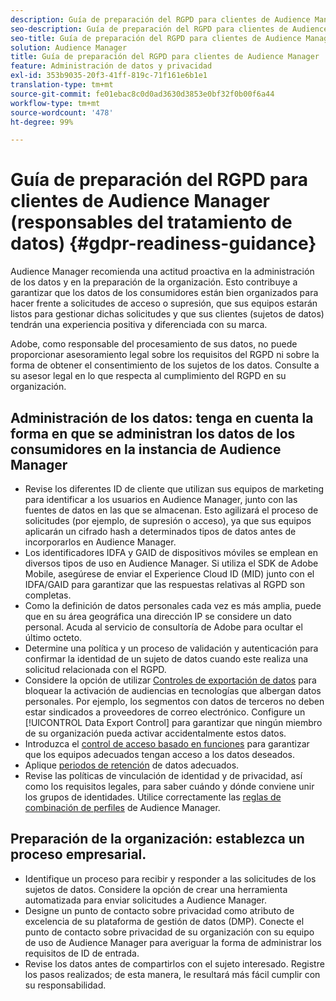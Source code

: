 ```yaml
---
description: Guía de preparación del RGPD para clientes de Audience Manager
seo-description: Guía de preparación del RGPD para clientes de Audience Manager
seo-title: Guía de preparación del RGPD para clientes de Audience Manager
solution: Audience Manager
title: Guía de preparación del RGPD para clientes de Audience Manager
feature: Administración de datos y privacidad
exl-id: 353b9035-20f3-41ff-819c-71f161e6b1e1
translation-type: tm+mt
source-git-commit: fe01ebac8c0d0ad3630d3853e0bf32f0b00f6a44
workflow-type: tm+mt
source-wordcount: '478'
ht-degree: 99%

---
```


# Guía de preparación del RGPD para clientes de Audience Manager (responsables del tratamiento de datos) {#gdpr-readiness-guidance}

Audience Manager recomienda una actitud proactiva en la administración de los datos y en la preparación de la organización. Esto contribuye a garantizar que los datos de los consumidores están bien organizados para hacer frente a solicitudes de acceso o supresión, que sus equipos estarán listos para gestionar dichas solicitudes y que sus clientes (sujetos de datos) tendrán una experiencia positiva y diferenciada con su marca.

Adobe, como responsable del procesamiento de sus datos, no puede proporcionar asesoramiento legal sobre los requisitos del RGPD ni sobre la forma de obtener el consentimiento de los sujetos de los datos. Consulte a su asesor legal en lo que respecta al cumplimiento del RGPD en su organización.

## Administración de los datos: tenga en cuenta la forma en que se administran los datos de los consumidores en la instancia de Audience Manager

* Revise los diferentes ID de cliente que utilizan sus equipos de marketing para identificar a los usuarios en Audience Manager, junto con las fuentes de datos en las que se almacenan. Esto agilizará el proceso de solicitudes (por ejemplo, de supresión o acceso), ya que sus equipos aplicarán un cifrado hash a determinados tipos de datos antes de incorporarlos en Audience Manager.
* Los identificadores IDFA y GAID de dispositivos móviles se emplean en diversos tipos de uso en Audience Manager. Si utiliza el SDK de Adobe Mobile, asegúrese de enviar el Experience Cloud ID (MID) junto con el IDFA/GAID para garantizar que las respuestas relativas al RGPD son completas.
* Como la definición de datos personales cada vez es más amplia, puede que en su área geográfica una dirección IP se considere un dato personal. Acuda al servicio de consultoría de Adobe para ocultar el último octeto.
* Determine una política y un proceso de validación y autenticación para confirmar la identidad de un sujeto de datos cuando este realiza una solicitud relacionada con el RGPD.
* Considere la opción de utilizar [Controles de exportación de datos](../../features/data-export-controls.md) para bloquear la activación de audiencias en tecnologías que albergan datos personales. Por ejemplo, los segmentos con datos de terceros no deben estar sindicados a proveedores de correo electrónico. Configure un [!UICONTROL Data Export Control] para garantizar que ningún miembro de su organización pueda activar accidentalmente estos datos.
* Introduzca el [control de acceso basado en funciones](../../features/administration/administration-overview.md) para garantizar que los equipos adecuados tengan acceso a los datos deseados.
* Aplique [periodos de retención](../../faq/faq-privacy.md#data-retention-faq) de datos adecuados.
* Revise las políticas de vinculación de identidad y de privacidad, así como los requisitos legales, para saber cuándo y dónde conviene unir los grupos de identidades. Utilice correctamente las [reglas de combinación de perfiles](../../features/profile-merge-rules/merge-rules-overview.md) de Audience Manager.

## Preparación de la organización: establezca un proceso empresarial.

* Identifique un proceso para recibir y responder a las solicitudes de los sujetos de datos. Considere la opción de crear una herramienta automatizada para enviar solicitudes a Audience Manager.
* Designe un punto de contacto sobre privacidad como atributo de excelencia de su plataforma de gestión de datos (DMP). Conecte el punto de contacto sobre privacidad de su organización con su equipo de uso de Audience Manager para averiguar la forma de administrar los requisitos de ID de entrada.
* Revise los datos antes de compartirlos con el sujeto interesado. Registre los pasos realizados; de esta manera, le resultará más fácil cumplir con su responsabilidad.
